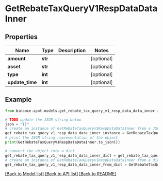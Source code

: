 # GetRebateTaxQueryV1RespDataDataInner


## Properties

Name | Type | Description | Notes
------------ | ------------- | ------------- | -------------
**amount** | **str** |  | [optional] 
**asset** | **str** |  | [optional] 
**type** | **int** |  | [optional] 
**update_time** | **int** |  | [optional] 

## Example

```python
from binance.spot.models.get_rebate_tax_query_v1_resp_data_data_inner import GetRebateTaxQueryV1RespDataDataInner

# TODO update the JSON string below
json = "{}"
# create an instance of GetRebateTaxQueryV1RespDataDataInner from a JSON string
get_rebate_tax_query_v1_resp_data_data_inner_instance = GetRebateTaxQueryV1RespDataDataInner.from_json(json)
# print the JSON string representation of the object
print(GetRebateTaxQueryV1RespDataDataInner.to_json())

# convert the object into a dict
get_rebate_tax_query_v1_resp_data_data_inner_dict = get_rebate_tax_query_v1_resp_data_data_inner_instance.to_dict()
# create an instance of GetRebateTaxQueryV1RespDataDataInner from a dict
get_rebate_tax_query_v1_resp_data_data_inner_from_dict = GetRebateTaxQueryV1RespDataDataInner.from_dict(get_rebate_tax_query_v1_resp_data_data_inner_dict)
```
[[Back to Model list]](../README.md#documentation-for-models) [[Back to API list]](../README.md#documentation-for-api-endpoints) [[Back to README]](../README.md)


